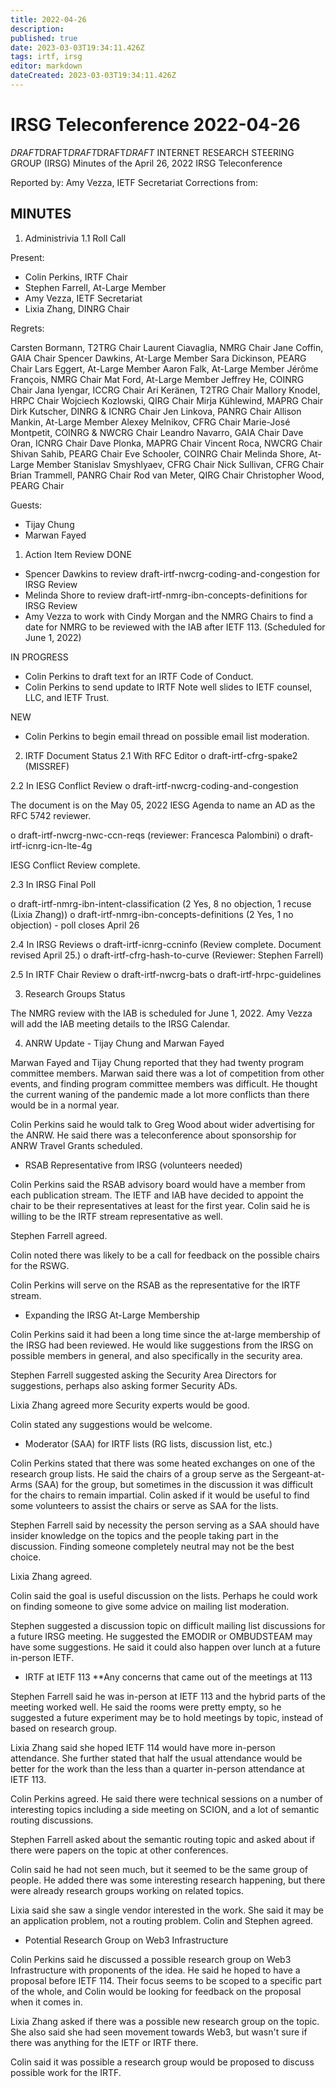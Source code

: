 ```yaml
---
title: 2022-04-26
description: 
published: true
date: 2023-03-03T19:34:11.426Z
tags: irtf, irsg
editor: markdown
dateCreated: 2023-03-03T19:34:11.426Z
---
```


# IRSG Teleconference 2022-04-26
*DRAFT*DRAFT*DRAFT*DRAFT*DRAFT*
INTERNET RESEARCH STEERING GROUP (IRSG)
Minutes of the April 26, 2022 IRSG Teleconference

Reported by: Amy Vezza, IETF Secretariat
Corrections from: 

MINUTES
---------------------------------

1. Administrivia
1.1 Roll Call

Present:

- Colin Perkins, IRTF Chair
- Stephen Farrell, At-Large Member
- Amy Vezza, IETF Secretariat
- Lixia Zhang, DINRG Chair

Regrets:
 
Carsten Bormann, T2TRG Chair
Laurent Ciavaglia, NMRG Chair
Jane Coffin, GAIA Chair 
Spencer Dawkins, At-Large Member
Sara Dickinson, PEARG Chair
Lars Eggert, At-Large Member
Aaron Falk, At-Large Member
Jérôme François, NMRG Chair
Mat Ford, At-Large Member
Jeffrey He, COINRG Chair
Jana Iyengar, ICCRG Chair
Ari Keränen, T2TRG Chair
Mallory Knodel, HRPC Chair
Wojciech Kozlowski, QIRG Chair
Mirja Kühlewind, MAPRG Chair
Dirk Kutscher, DINRG & ICNRG Chair
Jen Linkova, PANRG Chair
Allison Mankin, At-Large Member
Alexey Melnikov, CFRG Chair
Marie-José Montpetit, COINRG & NWCRG Chair
Leandro Navarro, GAIA Chair
Dave Oran, ICNRG Chair
Dave Plonka, MAPRG Chair
Vincent Roca, NWCRG Chair    
Shivan Sahib, PEARG Chair
Eve Schooler, COINRG Chair 
Melinda Shore, At-Large Member
Stanislav Smyshlyaev, CFRG Chair
Nick Sullivan, CFRG Chair
Brian Trammell, PANRG Chair
Rod van Meter, QIRG Chair
Christopher Wood, PEARG Chair

Guests:

- Tijay Chung
- Marwan Fayed


1. Action Item Review
DONE

* Spencer Dawkins to review draft-irtf-nwcrg-coding-and-congestion for 
IRSG Review
* Melinda Shore to review draft-irtf-nmrg-ibn-concepts-definitions for 
IRSG Review
* Amy Vezza to work with Cindy Morgan and the NMRG Chairs to find a 
date for NMRG to be reviewed with the IAB after IETF 113. (Scheduled 
for June 1, 2022)

IN PROGRESS

* Colin Perkins to draft text for an IRTF Code of Conduct.
* Colin Perkins to send update to IRTF Note well slides to IETF 
counsel, LLC, and IETF Trust.

NEW

* Colin Perkins to begin email thread on possible email list 
moderation.


2. IRTF Document Status
2.1 With RFC Editor
o draft-irtf-cfrg-spake2 (MISSREF)
 
2.2 In IESG Conflict Review
o draft-irtf-nwcrg-coding-and-congestion 

The document is on the May 05, 2022 IESG Agenda to name an AD as the 
RFC 5742 reviewer.

o draft-irtf-nwcrg-nwc-ccn-reqs (reviewer: Francesca Palombini)
o draft-irtf-icnrg-icn-lte-4g 

IESG Conflict Review complete. 

2.3 In IRSG Final Poll

o draft-irtf-nmrg-ibn-intent-classification (2 Yes, 8 no objection, 1 
recuse (Lixia Zhang))
o draft-irtf-nmrg-ibn-concepts-definitions (2 Yes, 1 no objection) - 
poll closes April 26

2.4 In IRSG Reviews
o draft-irtf-icnrg-ccninfo (Review complete. Document revised April 
25.)
o draft-irtf-cfrg-hash-to-curve (Reviewer: Stephen Farrell)

2.5 In IRTF Chair Review
o draft-irtf-nwcrg-bats
o draft-irtf-hrpc-guidelines

3. Research Groups Status

The NMRG review with the IAB is scheduled for June 1, 2022. Amy Vezza 
will add the IAB meeting details to the IRSG Calendar.

4. ANRW Update - Tijay Chung and Marwan Fayed

Marwan Fayed and Tijay Chung reported that they had twenty program 
committee members. Marwan said there was a lot of competition from 
other events, and finding program committee members was difficult. He 
thought the current waning of the pandemic made a lot more conflicts 
than there would be in a normal year. 

Colin Perkins said he would talk to Greg Wood about wider advertising 
for the ANRW. He said there was a teleconference about sponsorship for 
ANRW Travel Grants scheduled.

* RSAB Representative from IRSG (volunteers needed)

Colin Perkins said the RSAB advisory board would have a member from 
each publication stream. The IETF and IAB have decided to appoint the 
chair to be their representatives at least for the first year. Colin 
said he is willing to be the IRTF stream representative as well. 

Stephen Farrell agreed.

Colin noted there was likely to be a call for feedback on the possible 
chairs for the RSWG.

Colin Perkins will serve on the RSAB as the representative for the 
IRTF stream.

* Expanding the IRSG At-Large Membership

Colin Perkins said it had been a long time since the at-large 
membership of the IRSG had been reviewed. He would like suggestions 
from the IRSG on possible members in general, and also specifically in 
the security area. 

Stephen Farrell suggested asking the Security Area Directors for 
suggestions, perhaps also asking former Security ADs. 

Lixia Zhang agreed more Security experts would be good. 

Colin stated any suggestions would be welcome.

* Moderator (SAA) for IRTF lists (RG lists, discussion list, etc.)

Colin Perkins stated that there was some heated exchanges on one of the 
research group lists. He said the chairs of a group serve as the 
Sergeant-at-Arms (SAA) for the group, but sometimes in the discussion 
it was difficult for the chairs to remain impartial. Colin asked if it 
would be useful to find some volunteers to assist the chairs or serve 
as SAA for the lists.

Stephen Farrell said by necessity the person serving as a SAA should 
have insider knowledge on the topics and the people taking part in the 
discussion. Finding someone completely neutral may not be the best 
choice.

Lixia Zhang agreed.

Colin said the goal is useful discussion on the lists. Perhaps he 
could work on finding someone to give some advice on mailing list 
moderation.

Stephen suggested a discussion topic on difficult mailing list 
discussions for a future IRSG meeting. He suggested the EMODIR or 
OMBUDSTEAM may have some suggestions. He said it could also happen 
over lunch at a future in-person IETF.

* IRTF at IETF 113
**Any concerns that came out of the meetings at 113
 
Stephen Farrell said he was in-person at IETF 113 and the hybrid parts 
of the meeting worked well. He said the rooms were pretty empty, so he 
suggested a future experiment may be to hold meetings by topic, 
instead of based on research group.

Lixia Zhang said she hoped IETF 114 would have more in-person 
attendance. She further stated that half the usual attendance would be 
better for the work than the less than a quarter in-person attendance 
at IETF 113.

Colin Perkins agreed. He said there were technical sessions on a 
number of interesting topics including a side meeting on SCION, and a 
lot of semantic routing discussions.

Stephen Farrell asked about the semantic routing topic and asked about 
if there were papers on the topic at other conferences.
 
Colin said he had not seen much, but it seemed to be the same group of 
people. He added there was some interesting research happening, but 
there were already research groups working on related topics.

Lixia said she saw a single vendor interested in the work. She said it 
may be an application problem, not a routing problem.
Colin and Stephen agreed.

* Potential Research Group on Web3 Infrastructure

Colin Perkins said he discussed a possible research group on Web3 
Infrastructure with proponents of the idea. He said he hoped to have a 
proposal before IETF 114. Their focus seems to be scoped to a specific 
part of the whole, and Colin would be looking for feedback on the 
proposal when it comes in.

Lixia Zhang asked if there was a possible new research group on the 
topic. She also said she had seen movement towards Web3, but wasn't 
sure if there was anything for the IETF or IRTF there.

Colin said it was possible a research group would be proposed to 
discuss possible work for the IRTF. 
